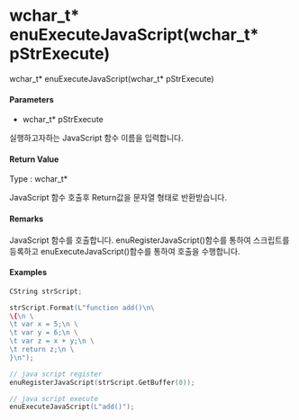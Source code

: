 # wchar\_t\* enuExecuteJavaScript\(wchar\_t\* pStrExecute\)

wchar\_t\* enuExecuteJavaScript\(wchar\_t\* pStrExecute\)

#### Parameters

* wchar\_t\* pStrExecute

실행하고자하는 JavaScript 함수 이름을 입력합니다.

#### Return Value

Type : wchar\_t\*

JavaScript 함수 호출후 Return값을 문자열 형태로 반환받습니다.

#### Remarks

JavaScript 함수를 호출합니다. enuRegisterJavaScript\(\)함수를 통하여 스크립트를 등록하고 enuExecuteJavaScript\(\)함수를 통하여 호출을 수행합니다.



#### Examples

```cpp
CString strScript;

strScript.Format(L"function add()\n\
\{\n \
\t var x = 5;\n \
\t var y = 6;\n \
\t var z = x + y;\n \
\t return z;\n \
}\n");

// java script register
enuRegisterJavaScript(strScript.GetBuffer(0));

// java script execute
enuExecuteJavaScript(L"add()");
```



